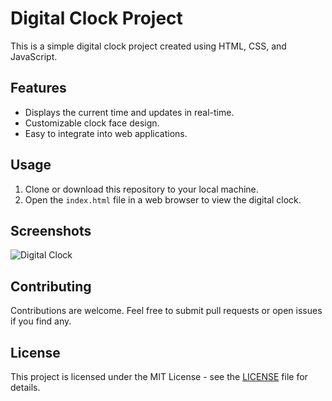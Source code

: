 # Digital Clock Project

This is a simple digital clock project created using HTML, CSS, and JavaScript.

## Features

- Displays the current time and updates in real-time.
- Customizable clock face design.
- Easy to integrate into web applications.

## Usage

1. Clone or download this repository to your local machine.
2. Open the `index.html` file in a web browser to view the digital clock.

## Screenshots

![Digital Clock](screenshot.png)

## Contributing

Contributions are welcome. Feel free to submit pull requests or open issues if you find any.

## License

This project is licensed under the MIT License - see the [LICENSE](LICENSE) file for details.
